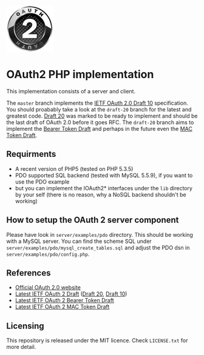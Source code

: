 ![OAuth 2 logo](https://github.com/jk/oauth2-php/raw/master/Icon.png "OAuth 2 logo")
# OAuth2 PHP implementation
This implementation consists of a server and client.

The `master` branch implements the [IETF OAuth 2.0 Draft 10](http://tools.ietf.org/html/draft-ietf-oauth-v2-10) specification. You should proabably take a look at the `draft-20` branch for the latest and greatest code. [Draft 20](http://tools.ietf.org/html/draft-ietf-oauth-v2-20) was marked to be ready to implement and should be the last draft of OAuth 2.0 before it goes RFC. The `draft-20` branch aims to implement the [Bearer Token Draft](http://tools.ietf.org/html/draft-ietf-oauth-v2-bearer) and perhaps in the future even the [MAC Token Draft](http://tools.ietf.org/wg/oauth/draft-ietf-oauth-v2-http-mac/).

## Requirments
* A recent version of PHP5 (tested on PHP 5.3.5)
* PDO supported SQL backend (tested with MySQL 5.5.9), if you want to use the PDO example
 * but you can implement the IOAuth2* interfaces under the `lib` directory by your self (there is no reason, why a NoSQL backend shouldn't be working)

## How to setup the OAuth 2 server component
Please have look in  `server/examples/pdo` directory. This should be working with a MySQL server. You can find the scheme SQL under `server/examples/pdo/mysql_create_tables.sql` and adjust the PDO dsn in `server/examples/pdo/config.php`.

## References
* [Official OAuth 2.0 website](http://oauth.net/2/)
* [Latest IETF OAuth 2 Draft](http://tools.ietf.org/html/draft-ietf-oauth-v2) ([Draft 20](http://tools.ietf.org/html/draft-ietf-oauth-v2-20), [Draft 10](http://tools.ietf.org/html/draft-ietf-oauth-v2-10))
* [Latest IETF OAuth 2 Bearer Token Draft](http://tools.ietf.org/html/draft-ietf-oauth-v2-bearer)
* [Latest IETF OAuth 2 MAC Token Draft](http://tools.ietf.org/wg/oauth/draft-ietf-oauth-v2-http-mac/)

## Licensing
This repository is released under the MIT licence. Check `LICENSE.txt` for more detail.